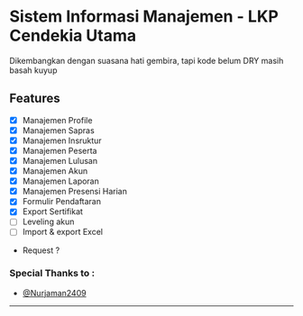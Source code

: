 # Sistem Informasi Manajemen - LKP Cendekia Utama

Dikembangkan dengan suasana hati gembira, tapi kode belum DRY masih basah kuyup 

## Features

- [x] Manajemen Profile
- [x] Manajemen Sapras
- [x] Manajemen Insruktur
- [x] Manajemen Peserta
- [x] Manajemen Lulusan
- [x] Manajemen Akun
- [x] Manajemen Laporan
- [x] Manajemen Presensi Harian
- [x] Formulir Pendaftaran
- [x] Export Sertifikat
- [ ] Leveling akun
- [ ] Import & export Excel
- Request ?

### Special Thanks to :

- [@Nurjaman2409](https://github.com/Nurjaman2409/Sistem-Informasi-Lembaga-Kursus-dan-Pelatihan-SIM-LKP)

---
